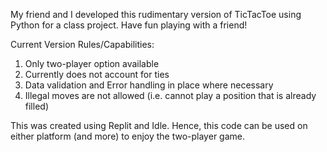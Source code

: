 My friend and I developed this rudimentary version of TicTacToe using Python for a class project. Have fun playing with a friend!

Current Version Rules/Capabilities:
1. Only two-player option available
2. Currently does not account for ties
3. Data validation and Error handling in place where necessary
4. Illegal moves are not allowed (i.e. cannot play a position that is already filled)


This was created using Replit and Idle. Hence, this code can be used on either platform (and more) to enjoy the two-player game. 
